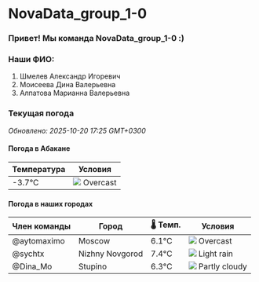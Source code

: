 # NovaData_group_1-0
### Привет! Мы команда NovaData_group_1-0 :)

### Наши ФИО:
1. Шмелев Александр Игоревич
2. Моисеева Дина Валерьевна
3. Алпатова Марианна Валерьевна

### Текущая погода
<!-- WEATHER:START -->
_Обновлено: 2025-10-20 17:25 GMT+0300_

#### Погода в Абакане

| Температура | Условия |
|-------------|----------|
| -3.7°C     | ![](https://cdn.weatherapi.com/weather/64x64/night/122.png) Overcast |

#### Погода в наших городах

| Член команды  | Город               | 🌡️ Темп.  | Условия          |
|---------------|---------------------|-----------|--------------------|
| @aytomaximo    | Moscow              |    6.1°C | ![](https://cdn.weatherapi.com/weather/64x64/night/122.png) Overcast     |
| @sychtx        | Nizhny Novgorod     |    7.4°C | ![](https://cdn.weatherapi.com/weather/64x64/night/296.png) Light rain   |
| @Dina_Mo       | Stupino             |    6.3°C | ![](https://cdn.weatherapi.com/weather/64x64/night/116.png) Partly cloudy |

<!-- WEATHER:END -->
